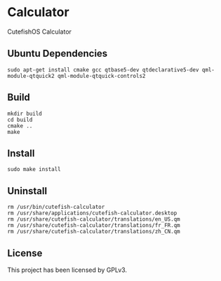 # Calculator

CutefishOS Calculator

## Ubuntu Dependencies

```shell
sudo apt-get install cmake gcc qtbase5-dev qtdeclarative5-dev qml-module-qtquick2 qml-module-qtquick-controls2
```

## Build

```shell
mkdir build
cd build
cmake ..
make
```

## Install
```
sudo make install
```

## Uninstall

```shell
rm /usr/bin/cutefish-calculator
rm /usr/share/applications/cutefish-calculator.desktop
rm /usr/share/cutefish-calculator/translations/en_US.qm
rm /usr/share/cutefish-calculator/translations/fr_FR.qm
rm /usr/share/cutefish-calculator/translations/zh_CN.qm
```

## License

This project has been licensed by GPLv3.
